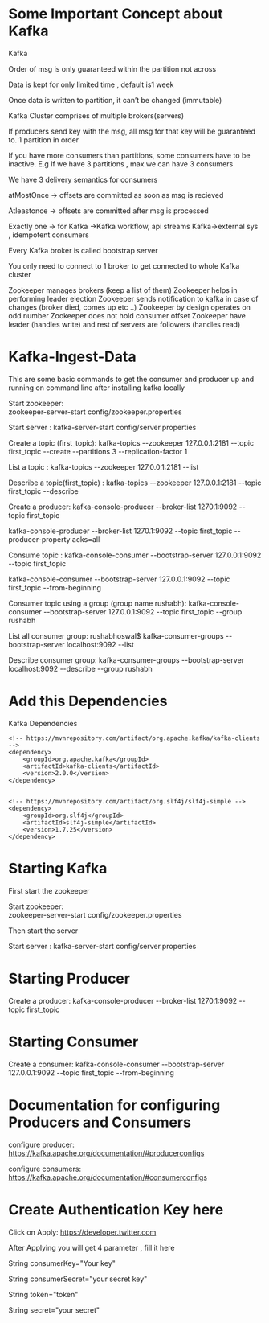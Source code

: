 # Some Important Concept about Kafka

Kafka

Order of msg is only guaranteed within the partition not  across

Data is kept for only limited time , default is1 week

Once data is written to partition, it can’t be changed (immutable) 

Kafka Cluster comprises of multiple brokers(servers)

If producers send key with the msg, all msg for that key will be guaranteed to. 1 partition in order

If you have more consumers than partitions, some consumers have to be inactive. E.g If we have 3 partitions , max we can have 3 consumers

We have 3 delivery semantics for consumers

atMostOnce -> offsets are committed as soon as msg is recieved

Atleastonce -> offsets are committed after msg is processed

Exactly one -> for Kafka ->Kafka workflow, api streams
Kafka->external sys , idempotent consumers

Every Kafka broker is called bootstrap server

You only need to connect to 1 broker to get connected to whole Kafka cluster

Zookeeper manages brokers (keep a list of them)
Zookeeper helps in performing leader election 
Zookeeper sends notification to kafka in case of changes (broker died, comes up etc ..)
Zookeeper by design operates on odd number
Zookeeper does not hold consumer offset 
Zookeeper have leader (handles write) and rest of servers are followers (handles read) 






# Kafka-Ingest-Data

This are some basic commands to get the consumer and producer up and running on command line after installing kafka locally

Start zookeeper:   
 zookeeper-server-start config/zookeeper.properties 

Start server : 
 kafka-server-start config/server.properties

Create a topic (first_topic): 
kafka-topics --zookeeper 127.0.0.1:2181 --topic first_topic --create --partitions 3 --replication-factor 1

List a topic :
kafka-topics --zookeeper 127.0.0.1:2181 --list

Describe a topic(first_topic) :
kafka-topics --zookeeper 127.0.0.1:2181 --topic first_topic --describe

Create a producer:
kafka-console-producer --broker-list 1270.1:9092 --topic first_topic

kafka-console-producer --broker-list 1270.1:9092 --topic first_topic --producer-property acks=all

Consume topic :
kafka-console-consumer --bootstrap-server 127.0.0.1:9092 --topic first_topic 

kafka-console-consumer --bootstrap-server 127.0.0.1:9092 --topic first_topic --from-beginning

Consumer topic using a group (group name rushabh):
kafka-console-consumer --bootstrap-server 127.0.0.1:9092 --topic first_topic --group rushabh

List all consumer group:
rushabhoswal$ kafka-consumer-groups --bootstrap-server localhost:9092 --list


Describe consumer group:
kafka-consumer-groups --bootstrap-server localhost:9092 --describe --group rushabh

# Add this Dependencies 

Kafka Dependencies


<dependencies>


    <!-- https://mvnrepository.com/artifact/org.apache.kafka/kafka-clients -->
    <dependency>
        <groupId>org.apache.kafka</groupId>
        <artifactId>kafka-clients</artifactId>
        <version>2.0.0</version>
    </dependency>


    <!-- https://mvnrepository.com/artifact/org.slf4j/slf4j-simple -->
    <dependency>
        <groupId>org.slf4j</groupId>
        <artifactId>slf4j-simple</artifactId>
        <version>1.7.25</version>
    </dependency>


</dependencies>



# Starting Kafka

First start the zookeeper

Start zookeeper:   
 zookeeper-server-start config/zookeeper.properties


Then start the server 

Start server : 
 kafka-server-start config/server.properties
 
 
# Starting Producer 

Create a producer:
kafka-console-producer --broker-list 1270.1:9092 --topic first_topic


 
# Starting Consumer 

Create a consumer:
kafka-console-consumer --bootstrap-server 127.0.0.1:9092 --topic first_topic --from-beginning


# Documentation for configuring Producers and Consumers

configure producer: https://kafka.apache.org/documentation/#producerconfigs

configure consumers:  https://kafka.apache.org/documentation/#consumerconfigs


# Create Authentication Key here

Click on Apply:  https://developer.twitter.com

After Applying you will get 4 parameter , fill it here

String consumerKey="Your key"

String consumerSecret="your secret key"

String token="token"

String secret="your secret"


